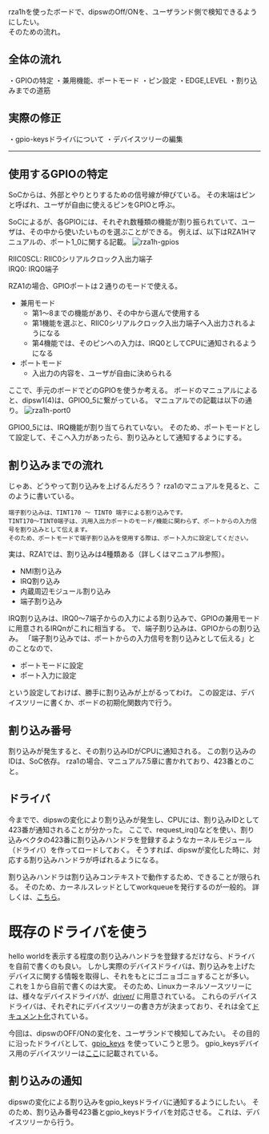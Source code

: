 rza1hを使ったボードで、dipswのOff/ONを、ユーザランド側で検知できるようにしたい。  
そのための流れ。

## 全体の流れ
・GPIOの特定
・兼用機能、ポートモード
・ピン設定
・EDGE,LEVEL
・割り込みまでの道筋

## 実際の修正
・gpio-keysドライバについて
・デバイスツリーの編集

--------------

## 使用するGPIOの特定
SoCからは、外部とやりとりするための信号線が伸びている。
その末端はピンと呼ばれ、ユーザが自由に使えるピンをGPIOと呼ぶ。

SoCによるが、各GPIOには、それぞれ数種類の機能が割り振られていて、ユーザは、その中から使いたいものを選ぶことができる。
例えば、以下はRZA1Hマニュアルの、ポート1_0に関する記載。
![rza1h-gpios](https://github.com/mozomozo101/tech_memo/blob/master/images/rza1-gpios.png)

RIIC0SCL: RIIC0シリアルクロック入出力端子  
IRQ0: IRQ0端子  

RZA1の場合、GPIOポートは２通りのモードで使える。
* 兼用モード
  * 第1〜8までの機能があり、その中から選んで使用する
  * 第1機能を選ぶと、RIIC0シリアルクロック入出力端子へ入出力されるようになる
  * 第4機能では、そのピンへの入力は、IRQ0としてCPUに通知されるようになる
* ポートモード
  * 入出力の内容を、ユーザが自由に決められる

ここで、手元のボードでどのGPIOを使うか考える。
ボードのマニュアルによると、dipsw1(4)は、GPIO0_5に繋がっている。
マニュアルでの記載は以下の通り。
![rza1h-port0](https://github.com/mozomozo101/tech_memo/blob/master/images/rza1-port0.png)

GPIO0_5には、IRQ機能が割り当てられていない。
そのため、ポートモードとして設定して、そこへ入力があったら、割り込みとして通知するようにする。

## 割り込みまでの流れ
じゃあ、どうやって割り込みを上げるんだろう？
rza1のマニュアルを見ると、このように書いている。

```
端子割り込みは、TINT170 ～ TINT0 端子による割り込みです。
TINT170～TINT0端子は、汎用入出力ポートのモード/機能に関わらず、ポートからの入力信号を割り込みとして伝えます。
そのため、ポートモードで端子割り込みを使用する際は、ポート入力に設定してください。
```
実は、RZA1では、割り込みは4種類ある（詳しくはマニュアル参照）。

* NMI割り込み
* IRQ割り込み
* 内蔵周辺モジュール割り込み
* 端子割り込み

IRQ割り込みは、IRQ0〜7端子からの入力による割り込みで、GPIOの兼用モードに用意されるIRQnがこれに相当する。
で、端子割り込みは、GPIOからの割り込み。
「端子割り込みでは、ポートからの入力信号を割り込みとして伝える」とのことなので、

* ポートモードに設定
* ポート入力に設定

という設定しておけば、勝手に割り込みが上がるってわけ。
この設定は、デバイスツリーに書くか、ボードの初期化関数内で行う。

## 割り込み番号
割り込みが発生すると、その割り込みIDがCPUに通知される。
この割り込みのIDは、SoC依存。
rza1の場合、マニュアル7.5章に書かれており、423番とのこと。

## ドライバ
今までで、dipswの変化により割り込みが発生し、CPUには、割り込みIDとして423番が通知されることが分かった。
ここで、request_irq()などを使い、割り込みベクタの423番に割り込みハンドラを登録するようなカーネルモジュール（ドライバ）を作ってロードしておく。
そうすれば、dipswが変化した時に、対応する割り込みハンドラが呼ばれるようになる。

割り込みハンドラは割り込みコンテキストで動作するため、できることが限られる。
そのため、カーネルスレッドとしてworkqueueを発行するのが一般的。
詳しくは、[こちら](https://github.com/mozomozo101/tech_memo/blob/master/kernel/%E5%89%B2%E3%82%8A%E8%BE%BC%E3%81%BF%E3%81%AB%E3%81%A4%E3%81%84%E3%81%A6.md)。

# 既存のドライバを使う
hello worldを表示する程度の割り込みハンドラを登録するだけなら、ドライバを自前で書くのも良い。
しかし実際のデバイスドライバは、割り込みを上げたデバイスに関する情報を取得し、それをもとにゴニョゴニョすることが多い。
これを１から自前で書くのは大変。
そのため、Linuxカーネルソースツリーには、様々なデバイスドライバが、[driver/](https://elixir.bootlin.com/linux/latest/source/drivers) に用意されている。
これらのデバイスドライバは、それぞれにデバイスツリーの書き方が決まっており、それは全て[ドキュメント化](https://www.kernel.org/doc/Documentation/devicetree/bindings/)されている。

今回は、dipswのOFF/ONの変化を、ユーザランドで検知してみたい。
その目的に沿ったドライバとして、[gpio_keys](https://elixir.bootlin.com/linux/latest/source/drivers/input/keyboard/gpio_keys.c) を使っていこうと思う。
gpio_keysデバイス用のデバイスツリーは[ここ](https://www.kernel.org/doc/Documentation/devicetree/bindings/input/gpio-keys.txt)に記載されている。

## 割り込みの通知
dipswの変化による割り込みをgpio_keysドライバに通知するようにしたい。
そのため、割り込み番号423番とgpio_keysドライバを対応させる。
これは、デバイスツリーから行う。







 
